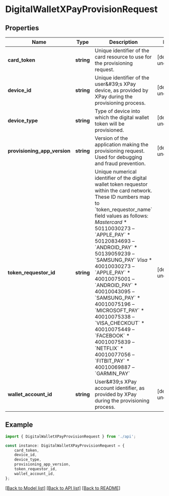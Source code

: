 # DigitalWalletXPayProvisionRequest


## Properties

Name | Type | Description | Notes
------------ | ------------- | ------------- | -------------
**card_token** | **string** | Unique identifier of the card resource to use for the provisioning request. | [default to undefined]
**device_id** | **string** | Unique identifier of the user\&#39;s XPay device, as provided by XPay during the provisioning process. | [default to undefined]
**device_type** | **string** | Type of device into which the digital wallet token will be provisioned. | [default to undefined]
**provisioning_app_version** | **string** | Version of the application making the provisioning request. Used for debugging and fraud prevention. | [default to undefined]
**token_requestor_id** | **string** | Unique numerical identifier of the digital wallet token requestor within the card network. These ID numbers map to &#x60;token_requestor_name&#x60; field values as follows:  *Mastercard*  * 50110030273 – &#x60;APPLE_PAY&#x60; * 50120834693 – &#x60;ANDROID_PAY&#x60; * 50139059239 – &#x60;SAMSUNG_PAY&#x60;  *Visa*  * 40010030273 – &#x60;APPLE_PAY&#x60; * 40010075001 – &#x60;ANDROID_PAY&#x60; * 40010043095 – &#x60;SAMSUNG_PAY&#x60; * 40010075196 – &#x60;MICROSOFT_PAY&#x60; * 40010075338 – &#x60;VISA_CHECKOUT&#x60; * 40010075449 – &#x60;FACEBOOK&#x60; * 40010075839 – &#x60;NETFLIX&#x60; * 40010077056 – &#x60;FITBIT_PAY&#x60; * 40010069887 – &#x60;GARMIN_PAY&#x60; | [default to undefined]
**wallet_account_id** | **string** | User\&#39;s XPay account identifier, as provided by XPay during the provisioning process. | [default to undefined]

## Example

```typescript
import { DigitalWalletXPayProvisionRequest } from './api';

const instance: DigitalWalletXPayProvisionRequest = {
    card_token,
    device_id,
    device_type,
    provisioning_app_version,
    token_requestor_id,
    wallet_account_id,
};
```

[[Back to Model list]](../README.md#documentation-for-models) [[Back to API list]](../README.md#documentation-for-api-endpoints) [[Back to README]](../README.md)
